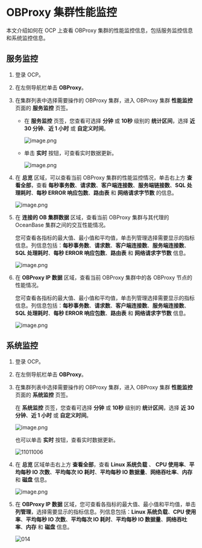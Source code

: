 # OBProxy 集群性能监控

本文介绍如何在 OCP 上查看 OBProxy 集群的性能监控信息，包括服务监控信息和系统监控信息。

## 服务监控

1. 登录 OCP。

2. 在左侧导航栏单击 **OBProxy**。

3. 在集群列表中选择需要操作的 OBProxy 集群，进入 OBProxy 集群 **性能监控** 页面的 **服务监控** 页签。

   * 在 **服务监控** 页签，您查看可选择 **分钟** 或 **10秒** 级别的 **统计区间**，选择 **近 30 分钟**、**近 1 小时** 或 **自定义时间**。

     ![image.png](https://help-static-aliyun-doc.aliyuncs.com/assets/img/zh-CN/2188808461/p200019.png)

   * 单击 **实时** 按钮，可查看实时数据更新。

      ![image.png](https://help-static-aliyun-doc.aliyuncs.com/assets/img/zh-CN/2188808461/p200020.png)

4. 在 **总览** 区域，可以查看当前 OBProxy 集群的性能监控情况，单击右上方 **查看全部**，查看 **每秒事务数**、**请求数**、**客户端连接数**、**服务端链接数**、**SQL 处理耗时**、**每秒 ERROR 响应包数**、**路由表** 和 **网络请求字节数** 的信息。

   ![image.png](https://help-static-aliyun-doc.aliyuncs.com/assets/img/zh-CN/9972988061/p200021.png)

5. 在 **连接的 OB 集群数据** 区域，查看当前 OBProxy 集群与其代理的 OceanBase 集群之间的交互性能情况。

   您可查看各指标的最大值、最小值和平均值，单击列管理选择需要显示的指标信息。列信息包括：**每秒事务数**、**请求数**、**客户端连接数**、**服务端连接数**、**SQL 处理耗时**、**每秒 ERROR 响应包数**、**路由表** 和 **网络请求字节数** 信息。

   ![image.png](https://help-static-aliyun-doc.aliyuncs.com/assets/img/zh-CN/9972988061/p200022.png)

6. 在 **OBProxy IP 数据** 区域，查看当前 OBProxy 集群中的各 OBProxy 节点的性能情况。

   您可查看各指标的最大值、最小值和平均值，单击列管理选择需要显示的指标信息。列信息包括：**每秒事务数**、**请求数**、**客户端连接数**、**服务端连接数**、**SQL 处理耗时**、**每秒 ERROR 响应包数**、**路由表** 和 **网络请求字节数** 信息。

   ![image.png](https://help-static-aliyun-doc.aliyuncs.com/assets/img/zh-CN/2188808461/p200023.png)

## 系统监控

1. 登录 OCP。

2. 在左侧导航栏单击 **OBProxy**。

3. 在集群列表中选择需要操作的 OBProxy 集群，进入 OBProxy 集群 **性能监控** 页面的 **系统监控** 页签。

   在 **系统监控** 页签，您查看可选择 **分钟** 或 **10秒** 级别的 **统计区间**，选择 **近 30 分钟**、**近 1 小时** 或 **自定义时间**。

   ![image.png](https://help-static-aliyun-doc.aliyuncs.com/assets/img/zh-CN/2188808461/p200024.png)

   也可以单击 **实时** 按钮，查看实时数据更新。

   ![11011006](https://help-static-aliyun-doc.aliyuncs.com/assets/img/zh-CN/2168456361/p345940.png)

4. 在 **总览** 区域单击右上方 **查看全部**，查看 **Linux 系统负载** 、 **CPU 使用率**、**平均每秒 IO 次数**、**平均每次 IO 耗时**、**平均每秒 IO 数据量**、**网络吞吐率**、**内存** 和 **磁盘** 信息。

   ![image.png](https://help-static-aliyun-doc.aliyuncs.com/assets/img/zh-CN/9972988061/p200026.png)

5. 在 **OBProxy IP 数据** 区域，您可查看各指标的最大值、最小值和平均值，单击 **列管理**，选择需要显示的指标信息。列信息包括：**Linux 系统负载**、**CPU 使用率**、**平均每秒 IO 次数**、**平均每次 IO 耗时**、**平均每秒 IO 数据量**、**网络吞吐率**、**内存** 和 **磁盘** 信息。

   ![014](https://help-static-aliyun-doc.aliyuncs.com/assets/img/zh-CN/2188808461/p201533.png)
